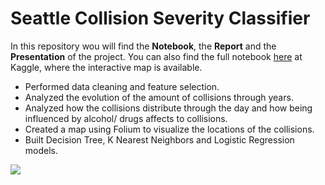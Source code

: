 
Seattle Collision Severity Classifier
======================
In this repository wou will find the **Notebook**, the **Report** and the **Presentation** of the project. You can also find the full notebook [here](https://www.kaggle.com/bishetheanswer/seattle-collision-severity-classifier) at Kaggle, where the interactive map is available.

* Performed data cleaning and feature selection.
* Analyzed the evolution of the amount of collisions through years.
* Analyzed how the collisions distribute through the day and how being influenced by alcohol/ drugs affects to collisions.
* Created a map using Folium to visualize the locations of the collisions.
* Built Decision Tree, K Nearest Neighbors and Logistic Regression models.

![](map.gif)
